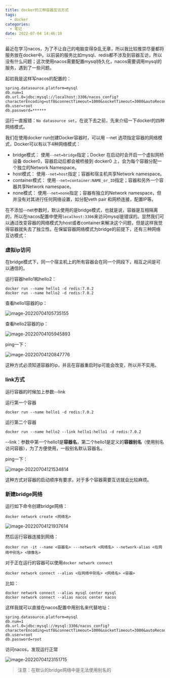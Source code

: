 ```yaml
---
title: docker的三种容器互访方式
tags: 
  - docker
categories: 
  - 笔记
date: 2022-07-04 14:46:10
---
```


最近在学习nacos，为了不让自己的电脑变得杂乱无章，所以我比较推崇尽量都将服务放在docker中。以前装的服务比如mysql、redis都不涉及到容器互访，所以没有什么问题；这次使用nacos需要配置mysql持久化，nacos需要调用mysql的服务，遇到了一些问题。

起初我是这样写nacos的配置的：

```properties
spring.datasource.platform=mysql
db.num=1
db.url.0=jdbc:mysql://localhost:3306/nacos_config?characterEncoding=utf8&connectTimeout=1000&socketTimeout=3000&autoReconnect=true&useUnicode=true&useSSL=false&serverTimezone=UTC
db.user=root
db.password=******
```

运行一直报错：`No datasource set`，在说下去之前，先来介绍一下docker的四种网络模式。

我们在使用docker run创建Docker容器时，可以用 --net 选项指定容器的网络模式，Docker可以有以下4种网络模式：

* bridge模式：
  使用`--net=bridge`指定；Docker 在启动时会开启一个虚拟网桥设备 docker0，容器启动后都会被桥接到 docker0 上，会为每个容器分配一个独立的Network Namespace。
* host模式：
  使用`--net=host`指定；容器和宿主机共享Network namespace。
* container模式：
  使用`--net=container:NAME_or_ID`指定；容器和另外一个容器共享Network namespace。
* none模式：
  使用`--net=none`指定；容器有独立的Network namespace，但并没有对其进行任何网络设置，如分配veth pair 和网桥连接，配置IP等。

在不添加--net参数时，默认使用的是bridge模式，也就是说，容器是互相隔离的，所以在nacos配置中使用`localhost:3306`来访问mysql是错误的。显然我们可以通过改变容器的网络模式为host或者container来解决这个问题，但是这样我觉得容器就失去了独立性。在保留容器网络模式为bridge的前提下，还有三种网络互访模式：

### 虚拟ip访问

在bridge模式下，同一个宿主机上的所有容器会在同一个网段下，相互之间是可以通信的。

运行容器hello1和hello2：

```shell
docker run --name hello1 -d redis:7.0.2
docker run --name hello2 -d redis:7.0.2
```

查看hello1容器的ip：

![image-20220704105735155](https://cdn.jsdelivr.net/gh/mizoreyo/static/images/202207041057215.png)

查看hello2容器的ip：

![image-20220704105945893](https://cdn.jsdelivr.net/gh/mizoreyo/static/images/202207041059963.png)

ping一下：

![image-20220704120847776](https://cdn.jsdelivr.net/gh/mizoreyo/static/images/202207041208844.png)



这种方式必须知道容器的ip，并且在容器重启时ip可能会改变，所以并不实用。

### link方式

运行容器的时候加上参数--link

运行第一个容器

```shell
docker run --name hello1 -d redis:7.0.2
```

运行第二个容器

```shell
docker run --name hello2 --link hello1:hello1 -d redis:7.0.2
```

--link：参数中第一个hello1是**容器名**，第二个hello1是定义的**容器别名**（使用别名访问容器），为了方便使用，一般别名默认容器名。

ping一下：

![image-20220704121534814](https://cdn.jsdelivr.net/gh/mizoreyo/static/images/202207041215873.png)

这种方式对容器的启动顺序有要求，对于多个容器需要互访就会比较麻烦。

### 新建bridge网络

运行如下命令创建bridge网络：

~~~shell
docker network create <网络名>
~~~

![image-20220704121937614](https://cdn.jsdelivr.net/gh/mizoreyo/static/images/202207041219683.png)

然后运行容器连接到网络：

~~~
docker run -it --name <容器名> ---network <网络名> --network-alias <在网络中别名> <镜像名>
~~~

对于正在运行的容器可以使用`docker network connect`

~~~
docker network connect --alias <在网络中别名> <网络名> <容器>
~~~

比如：

~~~
docker network connect --alias mysql center mysql
docker network connect --alias nacos center nacos
~~~

这样我就可以直接在nacos配置中用别名来代替地址：

~~~properties
spring.datasource.platform=mysql
db.num=1
db.url.0=jdbc:mysql://mysql:3306/nacos_config?characterEncoding=utf8&connectTimeout=1000&socketTimeout=3000&autoReconnect=true&useUnicode=true&useSSL=false&serverTimezone=UTC
db.user=root
db.password=root
~~~

访问nacos，发现运行正常

![image-20220704123151715](https://cdn.jsdelivr.net/gh/mizoreyo/static/images/202207041231768.png)

> 注意：在默认的bridge网络中是无法使用别名的
